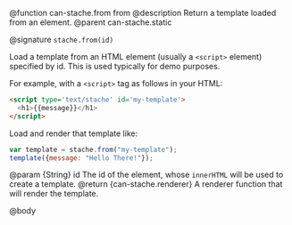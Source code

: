 @function can-stache.from from
@description Return a template loaded from an element.
@parent can-stache.static

@signature `stache.from(id)`

Load a template from an HTML element (usually a `<script>` element)
specified by id.  This is used typically for demo purposes.

For example, with a `<script>` tag as follows in your HTML:

```html
<script type='text/stache' id='my-template'>
  <h1>{{message}}</h1>
</script>
```

Load and render that template like:

```js
var template = stache.from("my-template");
template({message: "Hello There!"});
```


@param {String} id The id of the element, whose `innerHTML` will be used to create a template.
@return {can-stache.renderer} A renderer function that will render the
template.

@body
